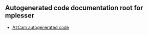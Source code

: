 ## Autogenerated code documentation root for mplesser ##

- [AzCam autogenerated code](https://mplesser.github.io/code/azcam/)

